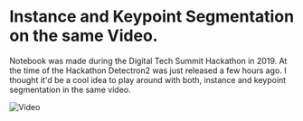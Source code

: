 # Instance and Keypoint Segmentation on the same Video. #

Notebook was made during the Digital Tech Summit Hackathon in 2019.
At the time of the Hackathon Detectron2 was just released a few hours ago. 
I thought it'd be a cool idea to play around with both, instance and keypoint segmentation in the same video. 



![Video](tricks.gif)
